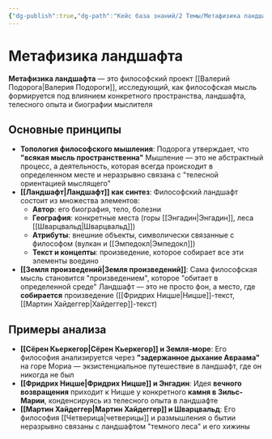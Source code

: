 ```yaml
---
{"dg-publish":true,"dg-path":"Кейс база знаний/2 Темы/Метафизика ландшафта","permalink":"/kejs-baza-znanij/2-temy/metafizika-landshafta/"}
---
```



# Метафизика ландшафта

**Метафизика ландшафта** — это философский проект [[Валерий Подорога\|Валерия Подороги]], исследующий, как философская мысль формируется под влиянием конкретного пространства, ландшафта, телесного опыта и биографии мыслителя

## Основные принципы

- **Топология философского мышления**: Подорога утверждает, что **"всякая мысль пространственна"** Мышление — это не абстрактный процесс, а деятельность, которая всегда происходит в определенном месте и неразрывно связана с "телесной ориентацией мыслящего"
- **[[Ландшафт\|Ландшафт]] как синтез**: Философский ландшафт состоит из множества элементов:
    - **Автор**: его биография, тело, болезни
    - **География**: конкретные места (горы [[Энгадин\|Энгадин]], леса [[Шварцвальд\|Шварцвальд]])
    - **Атрибуты**: внешние объекты, символически связанные с философом (вулкан и [[Эмпедокл\|Эмпедокл]])
    - **Текст и концепты**: произведение, которое собирает все эти элементы воедино
- **[[Земля произведений\|Земля произведений]]**: Сама философская мысль становится "произведением", которое "обитает в определенной среде" Ландшафт — это не просто фон, а место, где **собирается** произведение ([[Фридрих Ницше\|Ницше]]-текст, [[Мартин Хайдеггер\|Хайдеггер]]-текст)

## Примеры анализа
- **[[Сёрен Кьеркегор\|Сёрен Кьеркегор]] и Земля-море**: Его философия анализируется через **"задержанное дыхание Авраама"** на горе Мориа — экзистенциальное путешествие в ландшафт, где он никогда не был
- **[[Фридрих Ницше\|Фридрих Ницше]] и Энгадин**: Идея **вечного возвращения** приходит к Ницше у конкретного **камня в Зильс-Марии**, конденсируясь из телесного опыта в ландшафте 
- **[[Мартин Хайдеггер\|Мартин Хайдеггер]] и Шварцвальд**: Его философия [[Четверица\|четверицы]] и размышления о бытии неразрывно связаны с ландшафтом "темного леса" и его хижины


